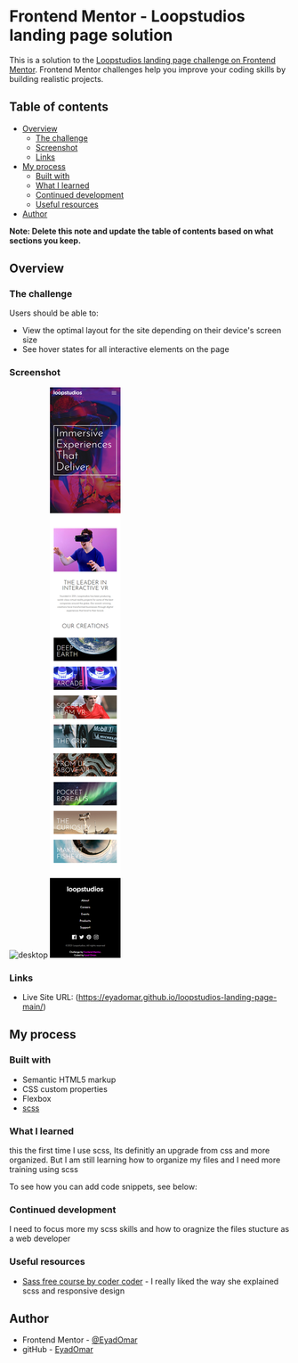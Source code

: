 # Frontend Mentor - Loopstudios landing page solution

This is a solution to the [Loopstudios landing page challenge on Frontend Mentor](https://www.frontendmentor.io/challenges/loopstudios-landing-page-N88J5Onjw). Frontend Mentor challenges help you improve your coding skills by building realistic projects.

## Table of contents

- [Overview](#overview)
  - [The challenge](#the-challenge)
  - [Screenshot](#screenshot)
  - [Links](#links)
- [My process](#my-process)
  - [Built with](#built-with)
  - [What I learned](#what-i-learned)
  - [Continued development](#continued-development)
  - [Useful resources](#useful-resources)
- [Author](#author)

**Note: Delete this note and update the table of contents based on what sections you keep.**

## Overview

### The challenge

Users should be able to:

- View the optimal layout for the site depending on their device's screen size
- See hover states for all interactive elements on the page

### Screenshot

![desktop](./screenshots/desktop.png)
![mobile](./screenshots/mobile.png)

### Links

- Live Site URL: (https://eyadomar.github.io/loopstudios-landing-page-main/)

## My process

### Built with

- Semantic HTML5 markup
- CSS custom properties
- Flexbox
- [scss](https://sass-lang.com/)

### What I learned

this the first time I use scss, Its definitly an upgrade from css and more organized. But I am still learning how to organize my files and I need more training using scss

To see how you can add code snippets, see below:

### Continued development

I need to focus more my scss skills and how to oragnize the files stucture as a web developer

### Useful resources

- [Sass free course by coder coder](https://www.youtube.com/watch?v=jfMHA8SqUL4&t=5943s) - I really liked the way she explained scss and responsive design

## Author

- Frontend Mentor - [@EyadOmar](https://www.frontendmentor.io/profile/EyadOmar)
- gitHub - [EyadOmar](https://github.com/EyadOmar)

